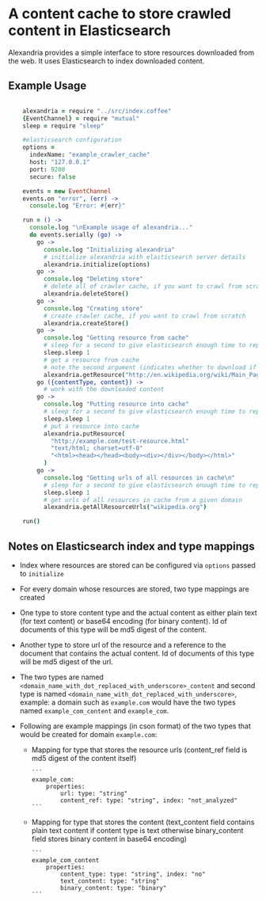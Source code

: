 # A content cache to store crawled content in Elasticsearch

Alexandria provides a simple interface to store resources downloaded from the web. It uses Elasticsearch to index downloaded content.

## Example Usage

```coffeescript

    alexandria = require "../src/index.coffee"
    {EventChannel} = require "mutual"
    sleep = require "sleep"

    #elasticsearch configuration
    options = 
      indexName: "example_crawler_cache"
      host: "127.0.0.1"
      port: 9200
      secure: false

    events = new EventChannel
    events.on "error", (err) ->
      console.log "Error: #{err}"

    run = () ->
      console.log "\nExample usage of alexandria..."
      do events.serially (go) ->
        go -> 
          console.log "Initializing alexandria"
          # initialize alexandria with elasticsearch server details 
          alexandria.initialize(options)
        go -> 
          console.log "Deleting store"
          # delete all of crawler cache, if you want to crawl from scratch
          alexandria.deleteStore()
        go -> 
          console.log "Creating store"
          # create crawler cache, if you want to crawl from scratch
          alexandria.createStore()
        go -> 
          console.log "Getting resource from cache"
          # sleep for a second to give elasticsearch enough time to replicate
          sleep.sleep 1
          # get a resource from cache
          # note the second argument (indicates whether to download if not in cache)
          alexandria.getResource("http://en.wikipedia.org/wiki/Main_Page", true)
        go ({contentType, content}) -> 
          # work with the downloaded content
        go ->
          console.log "Putting resource into cache"
          # sleep for a second to give elasticsearch enough time to replicate
          sleep.sleep 1
          # put a resource into cache
          alexandria.putResource(
            "http://example.com/test-resource.html"
            "text/html; charset=utf-8"
            "<html><head></head><body><div></div></body></html>"
          )
        go ->
          console.log "Getting urls of all resources in cache\n"
          # sleep for a second to give elasticsearch enough time to replicate
          sleep.sleep 1
          # get urls of all resources in cache from a given domain
          alexandria.getAllResourceUrls("wikipedia.org")

    run()
```

## Notes on Elasticsearch index and type mappings

* Index where resources are stored can be configured via `options` passed to `initialize`

* For every domain whose resources are stored, two type mappings are created

* One type to store content type and the actual content as either plain text (for text content) or base64 encoding (for binary content). Id of documents of this type will be md5 digest of the content.

* Another type to store url of the resource and a reference to the document that contains the actual content. Id of documents of this type will be md5 digest of the url.

* The two types are named `<domain_name_with_dot_replaced_with_underscore>_content` and second type is named `<domain_name_with_dot_replaced_with_underscore>`, example: a domain such as `example.com` would have the two types named `example_com_content` and `example_com`.

* Following are example mappings (in cson format) of the two types that would be created for domain `example.com`:

  * Mapping for type that stores the resource urls (content_ref field is md5 digest of the content itself)

        ```
        example_com:
            properties:
                url: type: "string"
                content_ref: type: "string", index: "not_analyzed"
        ```
        
  * Mapping for type that stores the content (text_content field contains plain text content if content type is text otherwise binary_content field stores binary content in base64 encoding)

        ```
        example_com_content
            properties:
                content_type: type: "string", index: "no"
                text_content: type: "string"
                binary_content: type: "binary"
        ```
